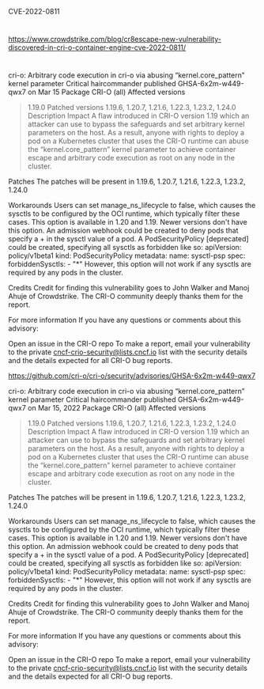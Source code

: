 CVE-2022-0811

##
##

##
#
https://www.crowdstrike.com/blog/cr8escape-new-vulnerability-discovered-in-cri-o-container-engine-cve-2022-0811/
#
##

cri-o: Arbitrary code execution in cri-o via abusing “kernel.core_pattern” kernel parameter
Critical	haircommander published GHSA-6x2m-w449-qwx7 on Mar 15
Package
CRI-O (all)
Affected versions
>1.19.0
Patched versions
1.19.6, 1.20.7, 1.21.6, 1.22.3, 1.23.2, 1.24.0
Description
Impact
A flaw introduced in CRI-O version 1.19 which an attacker can use to bypass the safeguards and set arbitrary kernel parameters on the host. As a result, anyone with rights to deploy a pod on a Kubernetes cluster that uses the CRI-O runtime can abuse the “kernel.core_pattern” kernel parameter to achieve container escape and arbitrary code execution as root on any node in the cluster.

Patches
The patches will be present in 1.19.6, 1.20.7, 1.21.6, 1.22.3, 1.23.2, 1.24.0

Workarounds
Users can set manage_ns_lifecycle to false, which causes the sysctls to be configured by the OCI runtime, which typically filter these cases. This option is available in 1.20 and 1.19. Newer versions don't have this option.
An admission webhook could be created to deny pods that specify a + in the sysctl value of a pod.
A PodSecurityPolicy [deprecated] could be created, specifying all sysctls as forbidden like so:
apiVersion: policy/v1beta1
kind: PodSecurityPolicy
metadata:
  name: sysctl-psp
spec:
  forbiddenSysctls:
    - "*"
However, this option will not work if any sysctls are required by any pods in the cluster.

Credits
Credit for finding this vulnerability goes to John Walker and Manoj Ahuje of Crowdstrike. The CRI-O community deeply thanks them for the report.

For more information
If you have any questions or comments about this advisory:

Open an issue in the CRI-O repo
To make a report, email your vulnerability to the private
cncf-crio-security@lists.cncf.io list
with the security details and the details expected for all CRI-O bug
reports.

https://github.com/cri-o/cri-o/security/advisories/GHSA-6x2m-w449-qwx7

cri-o: Arbitrary code execution in cri-o via abusing “kernel.core_pattern” kernel parameter
Critical	haircommander published GHSA-6x2m-w449-qwx7 on Mar 15, 2022
Package
CRI-O (all)
Affected versions
>1.19.0
Patched versions
1.19.6, 1.20.7, 1.21.6, 1.22.3, 1.23.2, 1.24.0
Description
Impact
A flaw introduced in CRI-O version 1.19 which an attacker can use to bypass the safeguards and set arbitrary kernel parameters on the host. As a result, anyone with rights to deploy a pod on a Kubernetes cluster that uses the CRI-O runtime can abuse the “kernel.core_pattern” kernel parameter to achieve container escape and arbitrary code execution as root on any node in the cluster.

Patches
The patches will be present in 1.19.6, 1.20.7, 1.21.6, 1.22.3, 1.23.2, 1.24.0

Workarounds
Users can set manage_ns_lifecycle to false, which causes the sysctls to be configured by the OCI runtime, which typically filter these cases. This option is available in 1.20 and 1.19. Newer versions don't have this option.
An admission webhook could be created to deny pods that specify a + in the sysctl value of a pod.
A PodSecurityPolicy [deprecated] could be created, specifying all sysctls as forbidden like so:
apiVersion: policy/v1beta1
kind: PodSecurityPolicy
metadata:
  name: sysctl-psp
spec:
  forbiddenSysctls:
    - "*"
However, this option will not work if any sysctls are required by any pods in the cluster.

Credits
Credit for finding this vulnerability goes to John Walker and Manoj Ahuje of Crowdstrike. The CRI-O community deeply thanks them for the report.

For more information
If you have any questions or comments about this advisory:

Open an issue in the CRI-O repo
To make a report, email your vulnerability to the private
cncf-crio-security@lists.cncf.io list
with the security details and the details expected for all CRI-O bug
reports.

